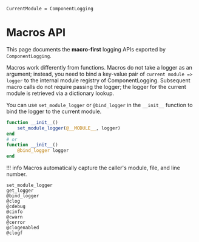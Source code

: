 ```@meta
CurrentModule = ComponentLogging
```

# Macros API

This page documents the **macro-first** logging APIs exported by `ComponentLogging`.

Macros work differently from functions. Macros do not take a logger as an argument; instead, you need to bind a key-value pair of `current module => logger` to the internal module registry of ComponentLogging.
Subsequent macro calls do not require passing the logger; the logger for the current module is retrieved via a dictionary lookup.

You can use `set_module_logger` or `@bind_logger` in the `__init__` function to bind the logger to the current module.

```julia
function __init__()
    set_module_logger(@__MODULE__, logger)
end
# or
function __init__()
    @bind_logger logger
end
```

!!! info
    Macros automatically capture the caller's module, file, and line number.

```@docs
set_module_logger
get_logger
@bind_logger
@clog
@cdebug
@cinfo
@cwarn
@cerror
@clogenabled
@clogf
```